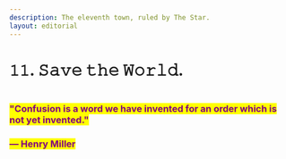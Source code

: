 ```yaml
---
description: The eleventh town, ruled by The Star.
layout: editorial
---
```


# 𝟷𝟷. 𝚂𝚊𝚟𝚎 𝚝𝚑𝚎 𝚆𝚘𝚛𝚕𝚍.

<figure><img src="../../../../../../../.gitbook/assets/pexels-btgl-♡-9570523.jpg" alt=""><figcaption></figcaption></figure>

### <mark style="color:purple;">"Confusion is a word we have invented for an order which is not yet invented."</mark>&#x20;

### <mark style="color:purple;">— Henry Miller</mark>
